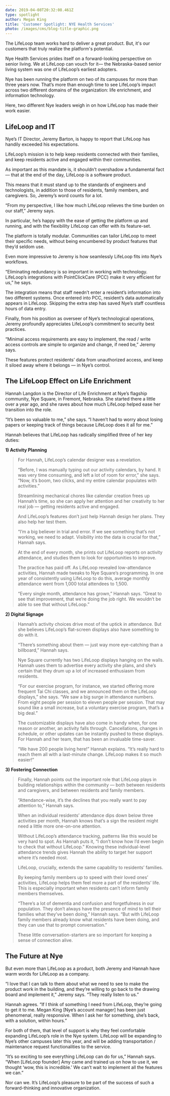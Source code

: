 ```yaml
---
date: 2019-04-08T20:32:08.461Z
type: spotlight
author: Megan King
title: 'Customer Spotlight: NYE Health Services'
photo: /images/cms/blog-title-graphic.png
---
```

The LifeLoop team works hard to deliver a great product. But, it's our customers that truly realize the platform's potential. 

Nye Health Services prides itself on a forward-looking perspective on senior living. We at LifeLoop can vouch for it— the Nebraska-based senior living system was one of LifeLoop’s earliest adopters.

Nye has been running the platform on two of its campuses for more than three years now. That’s more than enough time to see LifeLoop’s impact across two different domains of the organization: life enrichment, and information technology. 

Here, two different Nye leaders weigh in on how LifeLoop has made their work easier.

## LifeLoop and IT

Nye’s IT Director, Jeremy Barton, is happy to report that LifeLoop has handily exceeded his expectations.

LifeLoop’s mission is to help keep residents connected with their families, and keep residents active and engaged within their communities. 

As important as this mandate is, it shouldn’t overshadow a fundamental fact — that at the end of the day, LifeLoop is a software product. 

This means that it must stand up to the standards of engineers and technologists, in addition to those of residents, family members, and caregivers. So, Jeremy’s word counts for a lot. 

“From my perspective, I like how much LifeLoop relieves the time burden on our staff,” Jeremy says.

In particular, he’s happy with the ease of getting the platform up and running, and with the flexibility LifeLoop can offer with its feature-set. 

The platform is totally modular. Communities can tailor LifeLoop to meet their specific needs, without being encumbered by product features that they’d seldom use.

Even more impressive to Jeremy is how seamlessly LifeLoop fits into Nye’s workflows.

“Eliminating redundancy is so important in working with technology. LifeLoop’s integrations with PointClickCare (PCC) make it very efficient for us,” he says.

The integration means that staff needn’t enter a resident’s information into two different systems. Once entered into PCC, resident’s data automatically appears in LifeLoop. Skipping the extra step has saved Nye’s staff countless hours of data entry. 

Finally, from his position as overseer of Nye’s technological operations, Jeremy profoundly appreciates LifeLoop’s commitment to security best practices.

“Minimal access requirements are easy to implement, the read / write access controls are simple to organize and change, if need be,” Jeremy says. 

These features protect residents’ data from unauthorized access, and keep it siloed away where it belongs — in Nye’s control.

## The LifeLoop Effect on Life Enrichment

Hannah Langdon is the Director of Life Enrichment at Nye’s flagship community, Nye Square, in Fremont, Nebraska. She started there a little over a year ago, and she raves about how much LifeLoop helped ease her transition into the role.

“It’s been so valuable to me,” she says. “I haven’t had to worry about losing papers or keeping track of things because LifeLoop does it all for me.”

Hannah believes that LifeLoop has radically simplified three of her key duties:

**1)     Activity Planning**

> For Hannah, LifeLoop’s calendar designer was a revelation.
>
> “Before, I was manually typing out our activity calendars, by hand. It was very time consuming, and left a lot of room for error,” she says. “Now, it’s boom, two clicks, and my entire calendar populates with activities.”
>
> Streamlining mechanical chores like calendar creation frees up Hannah’s time, so she can apply her attention and her creativity to her real job — getting residents active and engaged.
>
> And LifeLoop’s features don’t just help Hannah design her plans. They also help her test them.
>
> “I’m a big believer in trial and error. If we see something that’s not working, we need to adapt. Visibility into the data is crucial for that,” Hannah says.
>
> At the end of every month, she prints out LifeLoop reports on activity attendance, and studies them to look for opportunities to improve.
>
> The practice has paid off. As LifeLoop revealed low-attendance activities, Hannah made tweaks to Nye Square’s programming. In one year of consistently using LifeLoop to do this, average monthly attendance went from 1,000 total attendees to 1,500. 
>
> “Every single month, attendance has grown,” Hannah says. “Great to see that improvement, that we’re doing the job right. We wouldn’t be able to see that without LifeLoop.”

**2)     Digital Signage**

> Hannah’s activity choices drive most of the uptick in attendance. But she believes LifeLoop’s flat-screen displays also have something to do with it.
>
> “There’s something about them — just way more eye-catching than a billboard,” Hannah says.
>
> Nye Square currently has two LifeLoop displays hanging on the walls. Hannah uses them to advertise every activity she plans, and she’s certain that they drum up a lot of increased enthusiasm from residents.
>
> “For our exercise program, for instance, we started offering more frequent Tai Chi classes, and we announced them on the LifeLoop displays,” she says. “We saw a big surge in attendance numbers. From eight people per session to eleven people per session. That may sound like a small increase, but a voluntary exercise program, that’s a big deal.”
>
> The customizable displays have also come in handy when, for one reason or another, an activity falls through. Cancellations, changes in schedule, or other updates can be instantly pushed to these displays.  For Hannah and her team, that has been an invaluable time-saver.
>
> “We have 200 people living here!” Hannah explains. “It’s really hard to reach them all with a last-minute change. LifeLoop makes it so much easier!”

**3)     Fostering Connection**

> Finally, Hannah points out the important role that LifeLoop plays in building relationships within the community — both between residents and caregivers, and between residents and family members.
>
> “Attendance-wise, it’s the declines that you really want to pay attention to,” Hannah says.
>
> When an individual residents’ attendance dips down below three activities per month, Hannah knows that’s a sign the resident might need a little more one-on-one attention. 
>
> Without LifeLoop’s attendance tracking, patterns like this would be very hard to spot. As Hannah puts it, “I don’t know how I’d even begin to check that without LifeLoop.” Knowing these individual-level attendance trends gives Hannah the ability to target her support where it’s needed most.
>
> LifeLoop, crucially, extends the same capability to residents’ families. 
>
> By keeping family members up to speed with their loved ones’ activities, LifeLoop helps them feel more a part of the residents’ life. This is especially important when residents can’t inform family members themselves.
>
> “There’s a lot of dementia and confusion and forgetfulness in our population. They don’t always have the presence of mind to tell their families what they’ve been doing,” Hannah says. “But with LifeLoop family members already know what residents have been doing, and they can use that to prompt conversation.”
>
> These little conversation-starters are so important for keeping a sense of connection alive. 

## The Future at Nye

But even more than LifeLoop as a product, both Jeremy and Hannah have warm words for LifeLoop as a company.

“I love that I can talk to them about what we need to see to make the product work in the building, and they’re willing to go back to the drawing board and implement it,” Jeremy says. “They really listen to us.”

Hannah agrees. “If I think of something I need from LifeLoop, they’re going to get it to me. Megan King \[Nye’s account manager] has been just phenomenal, really responsive. When I ask her for something, she’s back, with a solution, within hours.”

For both of them, that level of support is why they feel comfortable expanding LifeLoop’s role in the Nye system. LifeLoop will be expanding to Nye’s other campuses later this year, and will be adding transportation / maintenance request functionalities to the service.

“It’s so exciting to see everything LifeLoop can do for us,” Hannah says. “When \[LifeLoop founder] Amy came and trained us on how to use it, we thought ‘wow, this is incredible.’ We can’t wait to implement all the features we can.”

Nor can we. It’s LifeLoop’s pleasure to be part of the success of such a forward-thinking and innovative organization.
